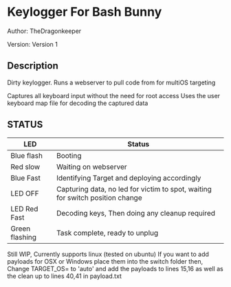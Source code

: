 # Keylogger For Bash Bunny

Author: TheDragonkeeper

Version: Version 1

## Description

Dirty keylogger.  Runs a webserver to pull code from for multiOS targeting

Captures all keyboard input without the need for root access
Uses the user keyboard map file for decoding the captured data

## STATUS

| LED              | Status                                                                        |
| ---------------- | ----------------------------------------------------------------------------- |
| Blue flash       | Booting                                                                       |
| Red slow         | Waiting on webserver                                                          |
| Blue Fast        | Identifying Target and deploying accordingly                                  |
| LED OFF          | Capturing data, no led for victim to spot, waiting for switch position change |
| LED Red Fast     | Decoding keys, Then doing any cleanup required                                |
| Green flashing   | Task complete, ready to unplug                                                |

Still WIP, Currently supports linux (tested on ubuntu)
If you want to add payloads for OSX or Windows place them into the switch folder then,
Change TARGET_OS= to 'auto' and add the payloads to lines 15,16 as well as the clean up to lines 40,41  in payload.txt

